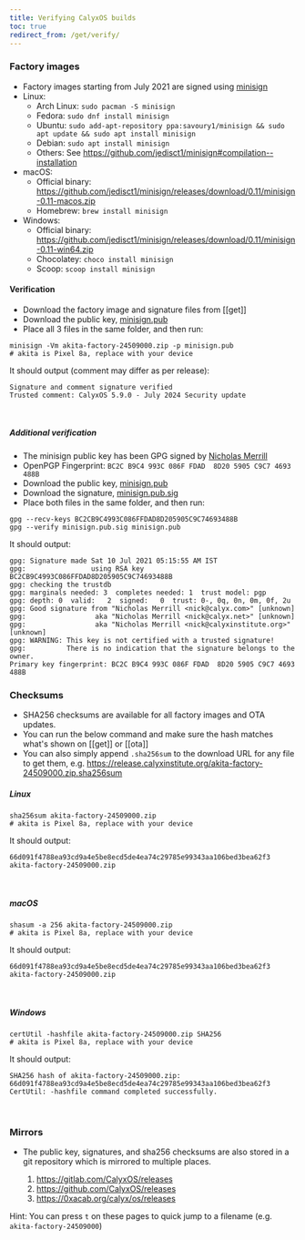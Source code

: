 ```yaml
---
title: Verifying CalyxOS builds
toc: true
redirect_from: /get/verify/
---
```


### Factory images

* Factory images starting from July 2021 are signed using
[minisign](https://jedisct1.github.io/minisign/)
* Linux:
  * Arch Linux: `sudo pacman -S minisign`
  * Fedora: `sudo dnf install minisign`
  * Ubuntu: `sudo add-apt-repository ppa:savoury1/minisign && sudo apt update && sudo apt install minisign`
  * Debian: `sudo apt install minisign`
  * Others: See <https://github.com/jedisct1/minisign#compilation--installation>
* macOS:
  * Official binary: <https://github.com/jedisct1/minisign/releases/download/0.11/minisign-0.11-macos.zip>
  * Homebrew: `brew install minisign`
* Windows:
  * Official binary: <https://github.com/jedisct1/minisign/releases/download/0.11/minisign-0.11-win64.zip>
  * Chocolatey: `choco install minisign`
  * Scoop: `scoop install minisign`

#### Verification

* Download the factory image and signature files from [[get]]
* Download the public key, [minisign.pub](https://release.calyxinstitute.org/minisign.pub)
* Place all 3 files in the same folder, and then run:

```shell
minisign -Vm akita-factory-24509000.zip -p minisign.pub
# akita is Pixel 8a, replace with your device
```

It should output (comment may differ as per release):

```shell
Signature and comment signature verified
Trusted comment: CalyxOS 5.9.0 - July 2024 Security update
```

<br>

##### Additional verification

* The minisign public key has been GPG signed by [Nicholas Merrill](https://twitter.com/nickcalyx)
* OpenPGP Fingerprint: `BC2C B9C4 993C 086F FDAD  8D20 5905 C9C7 4693 488B`
* Download the public key, [minisign.pub](https://release.calyxinstitute.org/minisign.pub)
* Download the signature, [minisign.pub.sig](https://release.calyxinstitute.org/minisign.pub.sig)
* Place both files in the same folder, and then run:

```shell
gpg --recv-keys BC2CB9C4993C086FFDAD8D205905C9C74693488B
gpg --verify minisign.pub.sig minisign.pub
```

It should output:

```shell
gpg: Signature made Sat 10 Jul 2021 05:15:55 AM IST
gpg:                using RSA key BC2CB9C4993C086FFDAD8D205905C9C74693488B
gpg: checking the trustdb
gpg: marginals needed: 3  completes needed: 1  trust model: pgp
gpg: depth: 0  valid:   2  signed:   0  trust: 0-, 0q, 0n, 0m, 0f, 2u
gpg: Good signature from "Nicholas Merrill <nick@calyx.com>" [unknown]
gpg:                 aka "Nicholas Merrill <nick@calyx.net>" [unknown]
gpg:                 aka "Nicholas Merrill <nick@calyxinstitute.org>" [unknown]
gpg: WARNING: This key is not certified with a trusted signature!
gpg:          There is no indication that the signature belongs to the owner.
Primary key fingerprint: BC2C B9C4 993C 086F FDAD  8D20 5905 C9C7 4693 488B
```

### Checksums

* SHA256 checksums are available for all factory images and OTA updates.
* You can run the below command and make sure the hash matches what's shown on [[get]] or [[ota]]
* You can also simply append `.sha256sum` to the download URL for any file to get them, e.g. <https://release.calyxinstitute.org/akita-factory-24509000.zip.sha256sum>

##### Linux

```shell
sha256sum akita-factory-24509000.zip
# akita is Pixel 8a, replace with your device
```

It should output:

```shell
66d091f4788ea93cd9a4e5be8ecd5de4ea74c29785e99343aa106bed3bea62f3  akita-factory-24509000.zip
```

<br>

##### macOS

```shell
shasum -a 256 akita-factory-24509000.zip
# akita is Pixel 8a, replace with your device
```

It should output:

```shell
66d091f4788ea93cd9a4e5be8ecd5de4ea74c29785e99343aa106bed3bea62f3  akita-factory-24509000.zip
```

<br>

##### Windows

```shell
certUtil -hashfile akita-factory-24509000.zip SHA256
# akita is Pixel 8a, replace with your device
```

It should output:

```shell
SHA256 hash of akita-factory-24509000.zip:
66d091f4788ea93cd9a4e5be8ecd5de4ea74c29785e99343aa106bed3bea62f3
CertUtil: -hashfile command completed successfully.
```

<br>

### Mirrors

* The public key, signatures, and sha256 checksums are also stored in a git repository which is mirrored to multiple places.

  1. <https://gitlab.com/CalyxOS/releases>
  2. <https://github.com/CalyxOS/releases>
  3. <https://0xacab.org/calyx/os/releases>

Hint: You can press `t` on these pages to quick jump to a filename (e.g. `akita-factory-24509000`)
